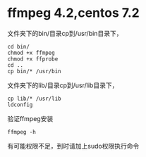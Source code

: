 # ffmpeg 4.2,centos 7.2

文件夹下的bin/目录cp到/usr/bin目录下，
```
cd bin/
chmod +x ffmpeg
chmod +x ffprobe
cd ..
cp bin/* /usr/bin
```
文件夹下的lib/目录cp到/usr/lib目录下，
```
cp lib/* /usr/lib
ldconfig
```
验证ffmpeg安装
```
ffmpeg -h
```

有可能权限不足，到时请加上sudo权限执行命令
